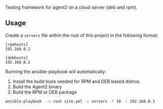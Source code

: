 Testing framework for agent2 on a cloud server (deb and rpm).

## Usage

Create a `servers` file within the root of this project in the following
format:

```
[rpmhosts]
192.168.0.1

[debhosts]
192.168.0.2
```

Running the ansible-playbook will automatically:

1. Install the build tools needed for RPM and DEB based distros
2. Build the Agent2 binary
3. Build the RPM or DEB package

```sh
ansible-playbook  -u root site.yml -i servers -f 10 -l 192.168.0.1
```

